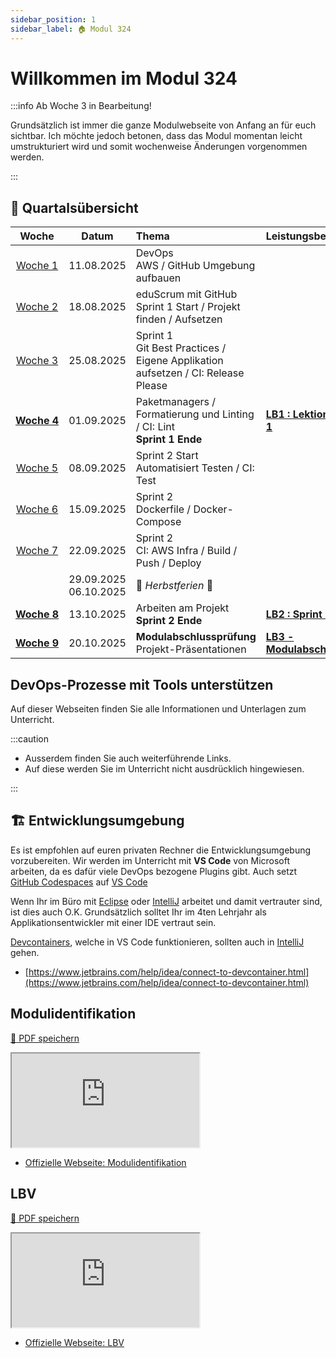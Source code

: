 ```yaml
---
sidebar_position: 1
sidebar_label: 🏠 Modul 324
---
```


# Willkommen im Modul 324

:::info Ab Woche 3 in Bearbeitung!

Grundsätzlich ist immer die ganze Modulwebseite von Anfang an für euch sichtbar.
Ich möchte jedoch betonen, dass das Modul momentan leicht umstrukturiert wird
und somit wochenweise Änderungen vorgenommen werden.

:::

## :calendar: Quartalsübersicht

|                      Woche                       |            Datum            | Thema                                                                                | Leistungsbewertung                                            |
| :----------------------------------------------: | :-------------------------: | :----------------------------------------------------------------------------------- | :------------------------------------------------------------ |
|   [Woche&nbsp;1](./lektionen/woche01/index.md)   |         11.08.2025          | DevOps<br/> AWS / GitHub Umgebung aufbauen                                           |                                                               |
|   [Woche&nbsp;2](./lektionen/woche02/index.md)   |         18.08.2025          | eduScrum mit GitHub<br/> Sprint 1 Start / Projekt finden / Aufsetzen                 |                                                               |
|   [Woche&nbsp;3](./lektionen/woche03/index.md)   |         25.08.2025          | Sprint 1<br/> Git Best Practices / Eigene Applikation aufsetzen / CI: Release Please |                                                               |
| [**Woche&nbsp;4**](./lektionen/woche04/index.md) |         01.09.2025          | Paketmanagers / Formatierung und Linting / CI: Lint<br/> **Sprint 1 Ende**           | [**LB1 : Lektion 1 / Sprint 1**](/docs/beurteilungen/LB1.md)  |
|   [Woche&nbsp;5](./lektionen/woche05/index.md)   |         08.09.2025          | Sprint 2 Start<br/> Automatisiert Testen / CI: Test                                  |                                                               |
|   [Woche&nbsp;6](./lektionen/woche06/index.md)   |         15.09.2025          | Sprint 2<br/> Dockerfile / Docker-Compose                                            |                                                               |
|   [Woche&nbsp;7](./lektionen/woche07/index.md)   |         22.09.2025          | Sprint 2<br/> CI: AWS Infra / Build / Push / Deploy                                  |                                                               |
|                                                  | 29.09.2025 <br/> 06.10.2025 | 🎡 _Herbstferien_ 🎡                                                                 |                                                               |
| [**Woche&nbsp;8**](./lektionen/woche08/index.md) |         13.10.2025          | Arbeiten am Projekt<br/> **Sprint 2 Ende**                                           | [**LB2 : Sprint 2**](/docs/beurteilungen/LB2.md)              |
| [**Woche&nbsp;9**](./lektionen/woche09/index.md) |         20.10.2025          | **Modulabschlussprüfung**<br/> Projekt-Präsentationen                                | [**LB3 - Modulabschlussprüfung**](/docs/beurteilungen/LB3.md) |

## DevOps-Prozesse mit Tools unterstützen

Auf dieser Webseiten finden Sie alle Informationen und Unterlagen zum
Unterricht.

:::caution

- Ausserdem finden Sie auch weiterführende Links.
- Auf diese werden Sie im Unterricht nicht ausdrücklich hingewiesen.

:::

## :building_construction: Entwicklungsumgebung

Es ist empfohlen auf euren privaten Rechner die Entwicklungsumgebung
vorzubereiten. Wir werden im Unterricht mit **VS Code** von Microsoft arbeiten,
da es dafür viele DevOps bezogene Plugins gibt. Auch setzt
[GitHub Codespaces](https://github.com/features/codespaces) auf
[VS Code](https://code.visualstudio.com/)

Wenn Ihr im Büro mit [Eclipse](https://www.eclipse.org/downloads/) oder
[IntelliJ](https://www.jetbrains.com/idea/) arbeitet und damit vertrauter sind,
ist dies auch O.K. Grundsätzlich solltet Ihr im 4ten Lehrjahr als
Applikationsentwickler mit einer IDE vertraut sein.

[Devcontainers](https://containers.dev/), welche in VS Code funktionieren,
sollten auch in [IntelliJ](https://www.jetbrains.com/idea/) gehen.

- [https://www.jetbrains.com/help/idea/connect-to-devcontainer.html](https://www.jetbrains.com/help/idea/connect-to-devcontainer.html)

## Modulidentifikation

[:floppy_disk: PDF speichern](https://modulbaukasten.ch/Module/319_1_Applikationen%20entwerfen%20und%20implementieren.pdf)

<iframe src="https://modulbaukasten.ch/Module/324_1_DevOps-Prozesse%20mit%20Tools%20unterst%C3%BCtzen.pdf"></iframe>

- [Offizielle Webseite: Modulidentifikation](https://www.modulbaukasten.ch/module/324)

## LBV

[:floppy_disk: PDF speichern](https://www.modulbaukasten.ch/Module/319_1_Applikationen%20entwerfen%20und%20implementieren.pdf)

<iframe src="https://modulbaukasten.ch/Module/324_1_DevOps-Prozesse%20mit%20Tools%20unterst%C3%BCtzen.pdf"></iframe>

- [Offizielle Webseite: LBV](https://www.modulbaukasten.ch/module/324/2/de-DE?lbv=0)
